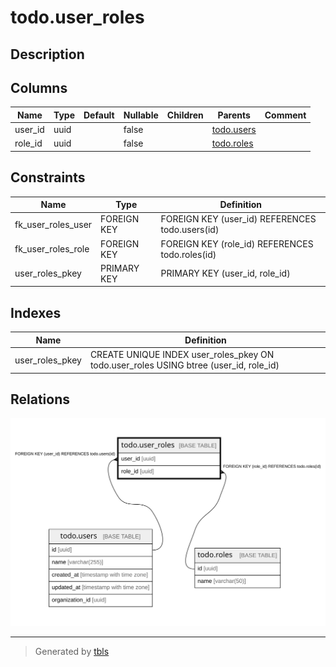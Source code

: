 # todo.user_roles

## Description

## Columns

| Name | Type | Default | Nullable | Children | Parents | Comment |
| ---- | ---- | ------- | -------- | -------- | ------- | ------- |
| user_id | uuid |  | false |  | [todo.users](todo.users.md) |  |
| role_id | uuid |  | false |  | [todo.roles](todo.roles.md) |  |

## Constraints

| Name | Type | Definition |
| ---- | ---- | ---------- |
| fk_user_roles_user | FOREIGN KEY | FOREIGN KEY (user_id) REFERENCES todo.users(id) |
| fk_user_roles_role | FOREIGN KEY | FOREIGN KEY (role_id) REFERENCES todo.roles(id) |
| user_roles_pkey | PRIMARY KEY | PRIMARY KEY (user_id, role_id) |

## Indexes

| Name | Definition |
| ---- | ---------- |
| user_roles_pkey | CREATE UNIQUE INDEX user_roles_pkey ON todo.user_roles USING btree (user_id, role_id) |

## Relations

![er](todo.user_roles.svg)

---

> Generated by [tbls](https://github.com/k1LoW/tbls)
